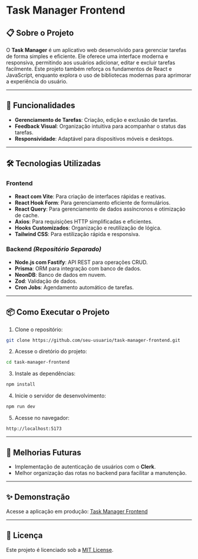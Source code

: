 # Task Manager Frontend

## 📋 Sobre o Projeto

O **Task Manager** é um aplicativo web desenvolvido para gerenciar tarefas de forma simples e eficiente. Ele oferece uma interface moderna e responsiva, permitindo aos usuários adicionar, editar e excluir tarefas facilmente. Este projeto também reforça os fundamentos de React e JavaScript, enquanto explora o uso de bibliotecas modernas para aprimorar a experiência do usuário.

---

## 🚀 Funcionalidades

- **Gerenciamento de Tarefas**: Criação, edição e exclusão de tarefas.  
- **Feedback Visual**: Organização intuitiva para acompanhar o status das tarefas.  
- **Responsividade**: Adaptável para dispositivos móveis e desktops.  

---

## 🛠️ Tecnologias Utilizadas

### **Frontend**
- **React com Vite**: Para criação de interfaces rápidas e reativas.  
- **React Hook Form**: Para gerenciamento eficiente de formulários.  
- **React Query**: Para gerenciamento de dados assíncronos e otimização de cache.  
- **Axios**: Para requisições HTTP simplificadas e eficientes.  
- **Hooks Customizados**: Organização e reutilização de lógica.  
- **Tailwind CSS**: Para estilização rápida e responsiva.

### **Backend** *(Repositório Separado)*
- **Node.js com Fastify**: API REST para operações CRUD.  
- **Prisma**: ORM para integração com banco de dados.  
- **NeonDB**: Banco de dados em nuvem.  
- **Zod**: Validação de dados.  
- **Cron Jobs**: Agendamento automático de tarefas.  

---

## 📦 Como Executar o Projeto

1. Clone o repositório:
```bash
git clone https://github.com/seu-usuario/task-manager-frontend.git
```

2. Acesse o diretório do projeto:
```bash
cd task-manager-frontend
```

3. Instale as dependências:
```bash
npm install
```

4. Inicie o servidor de desenvolvimento:
```bash
npm run dev
```

5. Acesse no navegador:
```
http://localhost:5173
```

---

## 🔧 Melhorias Futuras

- Implementação de autenticação de usuários com o **Clerk**.  
- Melhor organização das rotas no backend para facilitar a manutenção.  

---

## ✨ Demonstração

Acesse a aplicação em produção: [Task Manager Frontend](https://task-manager-araujo.vercel.app/)

---

## 📄 Licença

Este projeto é licenciado sob a [MIT License](LICENSE).
